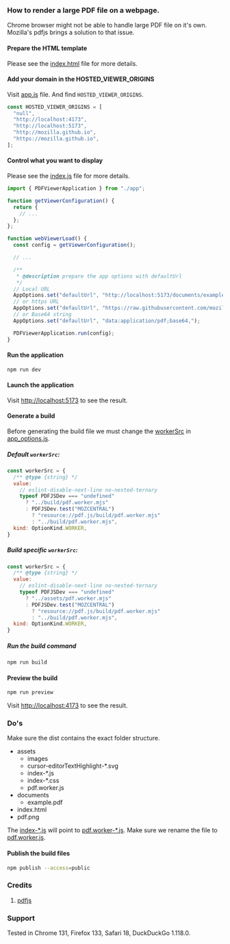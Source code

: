 ### How to render a large PDF file on a webpage.

Chrome browser might not be able to handle large PDF file on it's own. Mozilla's pdfjs brings a solution to that issue.

#### Prepare the HTML template

Please see the [index.html](./index.html) file for more details.

#### Add your domain in the HOSTED_VIEWER_ORIGINS

Visit [app.js](./src//app.js) file. And find `HOSTED_VIEWER_ORIGINS`.

```js
const HOSTED_VIEWER_ORIGINS = [
  "null",
  "http://localhost:4173",
  "http://localhost:5173",
  "http://mozilla.github.io",
  "https://mozilla.github.io",
];
```

#### Control what you want to display

Please see the [index.js](./src/index.js) file for more details.

```js
import { PDFViewerApplication } from "./app";

function getViewerConfiguration() {
  return {
    // ...
  };
};

function webViewerLoad() {
  const config = getViewerConfiguration();

  // ...

  /**
   * @description prepare the app options with defaultUrl
   */
  // Local URL
  AppOptions.set("defaultUrl", "http://localhost:5173/documents/example.pdf");
  // or https URL
  AppOptions.set("defaultUrl", "https://raw.githubusercontent.com/mozilla/pdf.js/ba2edeae/web/compressed.tracemonkey-pldi-09.pdf");
  // or Base64 string
  AppOptions.set("defaultUrl", "data:application/pdf;base64,");

  PDFViewerApplication.run(config);
}
```

#### Run the application

```sh
npm run dev
```

#### Launch the application

Visit [http://localhost:5173](http://localhost:5173) to see the result.

#### Generate a build

Before generating the build file we must change the [workerSrc]() in [app_options.js](./src//app_options.js).

##### Default `workerSrc`:

```js
const workerSrc = {
  /** @type {string} */
  value:
    // eslint-disable-next-line no-nested-ternary
    typeof PDFJSDev === "undefined"
      ? "../build/pdf.worker.mjs"
      : PDFJSDev.test("MOZCENTRAL")
        ? "resource://pdf.js/build/pdf.worker.mjs"
        : "../build/pdf.worker.mjs",
  kind: OptionKind.WORKER,
}
```

##### Build specific `workerSrc`:

```js
const workerSrc = {
  /** @type {string} */
  value:
    // eslint-disable-next-line no-nested-ternary
    typeof PDFJSDev === "undefined"
      ? "../assets/pdf.worker.mjs"
      : PDFJSDev.test("MOZCENTRAL")
        ? "resource://pdf.js/build/pdf.worker.mjs"
        : "../build/pdf.worker.mjs",
  kind: OptionKind.WORKER,
}
```

##### Run the build command

```sh
npm run build
```

#### Preview the build

```sh
npm run preview
```

Visit [http://localhost:4173](http://localhost:4173) to see the result.

### Do's

Make sure the dist contains the exact folder structure.

- assets
  - images
  - cursor-editorTextHighlight-*.svg
  - index-*.js
  - index-*.css
  - pdf.worker.js
- documents
  - example.pdf
- index.html
- pdf.png

The [index-*.js]() will point to [pdf.worker-*.js](). Make sure we rename the file to [pdf.worker.js]().

#### Publish the build files

```sh
npm publish --access=public
```

### Credits

1. [pdfjs](https://mozilla.github.io/pdf.js/examples/)

### Support

Tested in Chrome 131, Firefox 133, Safari 18, DuckDuckGo 1.118.0.
